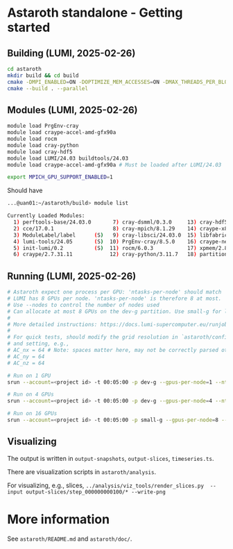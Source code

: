 # Astaroth standalone - Getting started

## Building (LUMI, 2025-02-26)
```bash
cd astaroth
mkdir build && cd build
cmake -DMPI_ENABLED=ON -DOPTIMIZE_MEM_ACCESSES=ON -DMAX_THREADS_PER_BLOCK=512 ..
cmake --build . --parallel
```

## Modules (LUMI, 2025-02-26)

```bash
module load PrgEnv-cray
module load craype-accel-amd-gfx90a
module load rocm
module load cray-python
module load cray-hdf5
module load LUMI/24.03 buildtools/24.03
module load craype-accel-amd-gfx90a # Must be loaded after LUMI/24.03

export MPICH_GPU_SUPPORT_ENABLED=1
```

Should have
```bash
...@uan01:~/astaroth/build> module list

Currently Loaded Modules:
  1) perftools-base/24.03.0       7) cray-dsmml/0.3.0     13) cray-hdf5/1.12.2.11                       19) LUMI/24.03              (S)
  2) cce/17.0.1                   8) cray-mpich/8.1.29    14) craype-x86-rome                           20) buildtools/24.03
  3) ModuleLabel/label      (S)   9) cray-libsci/24.03.0  15) libfabric/1.15.2.0                        21) craype-accel-amd-gfx90a (H)
  4) lumi-tools/24.05       (S)  10) PrgEnv-cray/8.5.0    16) craype-network-ofi
  5) init-lumi/0.2          (S)  11) rocm/6.0.3           17) xpmem/2.8.2-1.0_5.1__g84a27a5.shasta
  6) craype/2.7.31.11            12) cray-python/3.11.7   18) partition/L                          (S)
```


## Running (LUMI, 2025-02-26)

```bash
# Astaroth expect one process per GPU: 'ntasks-per-node' should match 'gpus-per-node'
# LUMI has 8 GPUs per node. 'ntasks-per-node' is therefore 8 at most.
# Use --nodes to control the number of nodes used
# Can allocate at most 8 GPUs on the dev-g partition. Use small-g for larger runs.
#
# More detailed instructions: https://docs.lumi-supercomputer.eu/runjobs/
#
# For quick tests, should modify the grid resolution in `astaroth/config/astaroth.conf`
# and setting, e.g.,
# AC_nx = 64 # Note: spaces matter here, may not be correctly parsed otherwise
# AC_ny = 64
# AC_nz = 64

# Run on 1 GPU
srun --account=<project id> -t 00:05:00 -p dev-g --gpus-per-node=1 --ntasks-per-node=1 --nodes=1 ./ac_run_mpi

# Run on 4 GPUs
srun --account=<project id> -t 00:05:00 -p dev-g --gpus-per-node=4 --ntasks-per-node=4 --nodes=1 ./ac_run_mpi

# Run on 16 GPUs
srun --account=<project id> -t 00:05:00 -p small-g --gpus-per-node=8 --ntasks-per-node=8 --nodes=2 ./ac_run_mpi
```

## Visualizing

The output is written in `output-snapshots`, `output-slices`, `timeseries.ts`.

There are visualization scripts in `astaroth/analysis`.

For visualizing, e.g., slices,
`../analysis/viz_tools/render_slices.py  --input output-slices/step_000000000100/* --write-png`

# More information
See `astaroth/README.md` and `astaroth/doc/`.
